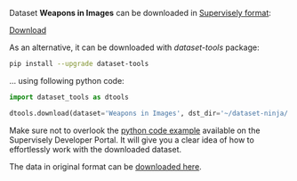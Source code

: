 Dataset **Weapons in Images** can be downloaded in [Supervisely format](https://developer.supervisely.com/api-references/supervisely-annotation-json-format):

 [Download](https://assets.supervisely.com/remote/eyJsaW5rIjogImZzOi8vYXNzZXRzLzI4NDlfV2VhcG9ucyBpbiBJbWFnZXMvd2VhcG9ucy1pbi1pbWFnZXMtRGF0YXNldE5pbmphLnRhciIsICJzaWciOiAiQkZCRDlWd1Z2bTEzUVhKdnk1MHV4SzdUZHVIbFhkcjEwSWdvY29MNTRHND0ifQ==)

As an alternative, it can be downloaded with *dataset-tools* package:
``` bash
pip install --upgrade dataset-tools
```

... using following python code:
``` python
import dataset_tools as dtools

dtools.download(dataset='Weapons in Images', dst_dir='~/dataset-ninja/')
```
Make sure not to overlook the [python code example](https://developer.supervisely.com/getting-started/python-sdk-tutorials/iterate-over-a-local-project) available on the Supervisely Developer Portal. It will give you a clear idea of how to effortlessly work with the downloaded dataset.

The data in original format can be [downloaded here](https://www.kaggle.com/datasets/jubaerad/weapons-in-images-segmented-videos/download?datasetVersionNumber=2).